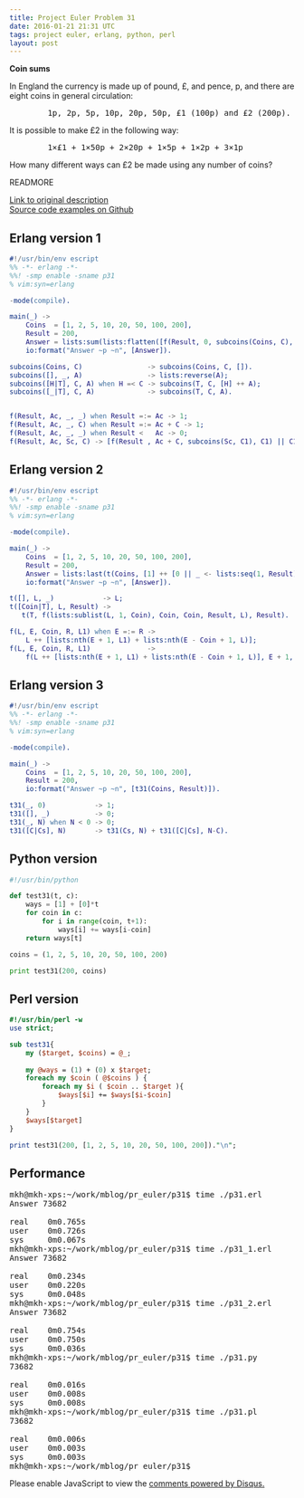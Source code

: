 ```yaml
---
title: Project Euler Problem 31
date: 2016-01-21 21:31 UTC
tags: project euler, erlang, python, perl
layout: post
---
```


<b>Coin sums</b>

In England the currency is made up of pound, £, and pence, p, and there are eight coins in general circulation:

<pre>
        1p, 2p, 5p, 10p, 20p, 50p, £1 (100p) and £2 (200p).
</pre>

It is possible to make £2 in the following way:

<pre>
        1×£1 + 1×50p + 2×20p + 1×5p + 1×2p + 3×1p
</pre>

How many different ways can £2 be made using any number of coins?

READMORE

[Link to original description](https://projecteuler.net/problem=31)<br/>
[Source code examples on Github](https://github.com/mijkenator/pr_euler/tree/master/p31)<br>

## Erlang version 1
```erlang
#!/usr/bin/env escript
%% -*- erlang -*-
%%! -smp enable -sname p31
% vim:syn=erlang

-mode(compile).

main(_) ->
    Coins  = [1, 2, 5, 10, 20, 50, 100, 200],
    Result = 200,  
    Answer = lists:sum(lists:flatten([f(Result, 0, subcoins(Coins, C), C) || C <- Coins])),
    io:format("Answer ~p ~n", [Answer]).

subcoins(Coins, C)                -> subcoins(Coins, C, []).
subcoins([], _, A)                -> lists:reverse(A);
subcoins([H|T], C, A) when H =< C -> subcoins(T, C, [H] ++ A);
subcoins([_|T], C, A)             -> subcoins(T, C, A).


f(Result, Ac, _, _) when Result =:= Ac -> 1;
f(Result, Ac, _, C) when Result =:= Ac + C -> 1;
f(Result, Ac, _, _) when Result <   Ac -> 0;
f(Result, Ac, Sc, C) -> [f(Result , Ac + C, subcoins(Sc, C1), C1) || C1 <- Sc].

```

## Erlang version 2
```erlang
#!/usr/bin/env escript
%% -*- erlang -*-
%%! -smp enable -sname p31
% vim:syn=erlang

-mode(compile).

main(_) ->
    Coins  = [1, 2, 5, 10, 20, 50, 100, 200],
    Result = 200,  
    Answer = lists:last(t(Coins, [1] ++ [0 || _ <- lists:seq(1, Result)], Result)),
    io:format("Answer ~p ~n", [Answer]).

t([], L, _)            -> L;
t([Coin|T], L, Result) ->
   t(T, f(lists:sublist(L, 1, Coin), Coin, Coin, Result, L), Result).

f(L, E, Coin, R, L1) when E =:= R ->
    L ++ [lists:nth(E + 1, L1) + lists:nth(E - Coin + 1, L)];
f(L, E, Coin, R, L1)              ->
    f(L ++ [lists:nth(E + 1, L1) + lists:nth(E - Coin + 1, L)], E + 1, Coin, R, L1).

```

## Erlang version 3
```erlang
#!/usr/bin/env escript
%% -*- erlang -*-
%%! -smp enable -sname p31
% vim:syn=erlang

-mode(compile).

main(_) ->
    Coins  = [1, 2, 5, 10, 20, 50, 100, 200],
    Result = 200,  
    io:format("Answer ~p ~n", [t31(Coins, Result)]).

t31(_, 0)            -> 1;
t31([], _)           -> 0;
t31(_, N) when N < 0 -> 0;
t31([C|Cs], N)       -> t31(Cs, N) + t31([C|Cs], N-C).

```

## Python version
```python
#!/usr/bin/python

def test31(t, c):
    ways = [1] + [0]*t
    for coin in c:
        for i in range(coin, t+1):
            ways[i] += ways[i-coin]
    return ways[t]

coins = (1, 2, 5, 10, 20, 50, 100, 200)

print test31(200, coins)

```
## Perl version
```perl
#!/usr/bin/perl -w
use strict;

sub test31{
    my ($target, $coins) = @_;
    
    my @ways = (1) + (0) x $target;
    foreach my $coin ( @$coins ) {
        foreach my $i ( $coin .. $target ){
            $ways[$i] += $ways[$i-$coin]
        }
    }
    $ways[$target]
}

print test31(200, [1, 2, 5, 10, 20, 50, 100, 200])."\n";

```

## Performance

<pre>
mkh@mkh-xps:~/work/mblog/pr_euler/p31$ time ./p31.erl
Answer 73682 

real    0m0.765s
user    0m0.726s
sys     0m0.067s
mkh@mkh-xps:~/work/mblog/pr_euler/p31$ time ./p31_1.erl                                                                                                        
Answer 73682 

real    0m0.234s
user    0m0.220s
sys     0m0.048s
mkh@mkh-xps:~/work/mblog/pr_euler/p31$ time ./p31_2.erl                                                                                                        
Answer 73682 

real    0m0.754s
user    0m0.750s
sys     0m0.036s
mkh@mkh-xps:~/work/mblog/pr_euler/p31$ time ./p31.py
73682

real    0m0.016s
user    0m0.008s
sys     0m0.008s
mkh@mkh-xps:~/work/mblog/pr_euler/p31$ time ./p31.pl
73682

real    0m0.006s
user    0m0.003s
sys     0m0.003s
mkh@mkh-xps:~/work/mblog/pr_euler/p31$
</pre>

<div id="disqus_thread"></div>
<script>
/**
* RECOMMENDED CONFIGURATION VARIABLES: EDIT AND UNCOMMENT THE SECTION BELOW TO INSERT DYNAMIC VALUES FROM YOUR PLATFORM OR CMS.
* LEARN WHY DEFINING THESE VARIABLES IS IMPORTANT: https://disqus.com/admin/universalcode/#configuration-variables
*/
/*
var disqus_config = function () {
    this.page.url = '2016/01/21/project-euler-problem-31/'; // Replace PAGE_URL with your page's canonical URL variable
    this.page.identifier = 'pep31'; // Replace PAGE_IDENTIFIER with your page's unique identifier variable
};
*/
(function() { // DON'T EDIT BELOW THIS LINE
var d = document, s = d.createElement('script');

s.src = '//mijkenator.disqus.com/embed.js';

s.setAttribute('data-timestamp', +new Date());
(d.head || d.body).appendChild(s);
})();
</script>
<noscript>Please enable JavaScript to view the <a href="https://disqus.com/?ref_noscript" rel="nofollow">comments powered by Disqus.</a></noscript>




